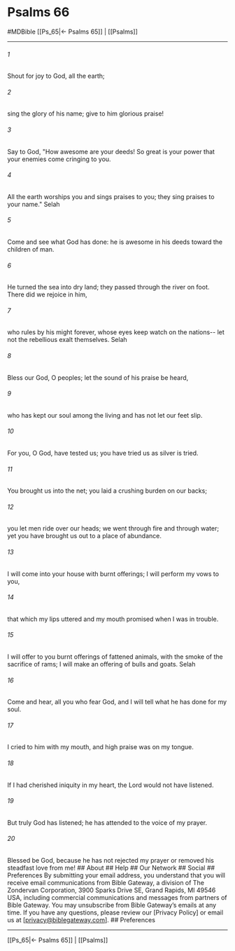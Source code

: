 # Psalms 66
#MDBible
[[Ps_65|← Psalms 65]] | [[Psalms]]

***






###### 1 


Shout for joy to God, all the earth; 





###### 2 


sing the glory of his name; give to him glorious praise! 





###### 3 


Say to God, "How awesome are your deeds! So great is your power that your enemies come cringing to you. 





###### 4 


All the earth worships you and sings praises to you; they sing praises to your name." Selah 





###### 5 


Come and see what God has done: he is awesome in his deeds toward the children of man. 





###### 6 


He turned the sea into dry land; they passed through the river on foot. There did we rejoice in him, 





###### 7 


who rules by his might forever, whose eyes keep watch on the nations-- let not the rebellious exalt themselves. Selah 





###### 8 


Bless our God, O peoples; let the sound of his praise be heard, 





###### 9 


who has kept our soul among the living and has not let our feet slip. 





###### 10 


For you, O God, have tested us; you have tried us as silver is tried. 





###### 11 


You brought us into the net; you laid a crushing burden on our backs; 





###### 12 


you let men ride over our heads; we went through fire and through water; yet you have brought us out to a place of abundance. 





###### 13 


I will come into your house with burnt offerings; I will perform my vows to you, 





###### 14 


that which my lips uttered and my mouth promised when I was in trouble. 





###### 15 


I will offer to you burnt offerings of fattened animals, with the smoke of the sacrifice of rams; I will make an offering of bulls and goats. Selah 





###### 16 


Come and hear, all you who fear God, and I will tell what he has done for my soul. 





###### 17 


I cried to him with my mouth, and high praise was on my tongue. 





###### 18 


If I had cherished iniquity in my heart, the Lord would not have listened. 





###### 19 


But truly God has listened; he has attended to the voice of my prayer. 





###### 20 


Blessed be God, because he has not rejected my prayer or removed his steadfast love from me! ## About ## Help ## Our Network ## Social ## Preferences By submitting your email address, you understand that you will receive email communications from Bible Gateway, a division of The Zondervan Corporation, 3900 Sparks Drive SE, Grand Rapids, MI 49546 USA, including commercial communications and messages from partners of Bible Gateway. You may unsubscribe from Bible Gateway&rsquo;s emails at any time. If you have any questions, please review our [Privacy Policy] or email us at [privacy@biblegateway.com]. ## Preferences

***

[[Ps_65|← Psalms 65]] | [[Psalms]]
